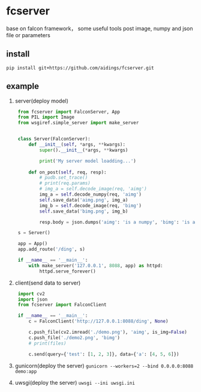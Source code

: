 # fcserver
base on falcon framework， some useful tools
post image, numpy and json file or parameters

## install
`pip install git+https://github.com/aidings/fcserver.git`

## example
1. server(deploy model)
   ```python
    from fcserver import FalconServer, App
    from PIL import Image
    from wsgiref.simple_server import make_server


    class Server(FalconServer):
        def __init__(self, *args, **kwargs):
            super().__init__(*args, **kwargs)

            print('My server model loadding...')
        
        def on_post(self, req, resp):
            # pudb.set_trace()
            # print(req.params)
            # img_a = self.decode_image(req, 'aimg')
            img_a = self.decode_numpy(req, 'aimg')
            self.save_data('aimg.png', img_a)
            img_b = self.decode_image(req, 'bimg')
            self.save_data('bimg.png', img_b)

            resp.body = json.dumps('aimg': 'is a numpy', 'bimg': 'is a image')

    s = Server()

    app = App()
    app.add_route('/ding', s)

    if __name__ == '__main__':
        with make_server('127.0.0.1', 8088, app) as httpd:
            httpd.serve_forever()
   ```
2. client(send data to server)
   ```python
    import cv2
    import json
    from fcserver import FalconClient

    if __name__ == '__main__':
        c = FalconClient('http://127.0.0.1:8088/ding', None)

        c.push_file(cv2.imread('./demo.png'), 'aimg', is_img=False)
        c.push_file('./demo2.png', 'bimg')
        # print(files)

        c.send(query={'test': [1, 2, 3]}, data={'a': [4, 5, 6]})
   ```
3. gunicorn(deploy the server)
`gunicorn --workers=2 --bind 0.0.0.0:8088 demo:app`

4. uwsgi(deploy the server)
`uwsgi --ini uwsgi.ini`
